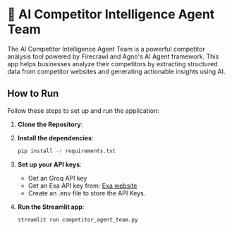 # 🧲 AI Competitor Intelligence Agent Team

The AI Competitor Intelligence Agent Team is a powerful competitor analysis tool powered by Firecrawl and Agno's AI Agent framework. This app helps businesses analyze their competitors by extracting structured data from competitor websites and generating actionable insights using AI.

## How to Run

Follow these steps to set up and run the application:

1. **Clone the Repository**:
   
2. **Install the dependencies**:
    ```bash
    pip install -r requirements.txt
    ```

3. **Set up your API keys**:
    - Get an Groq API key
    - Get an Exa API key from: [Exa website](https://dashboard.exa.ai/api-keys)
    - Create an .env file to store the API Keys.

4. **Run the Streamlit app**:
    ```bash
    streamlit run competitor_agent_team.py
    ```

